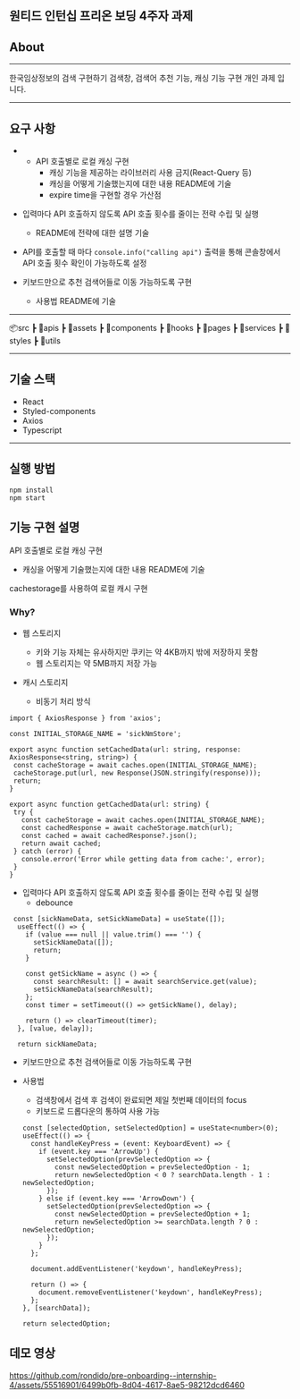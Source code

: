 ## 원티드 인턴십 프리온 보딩 4주자 과제

## About
---

한국임상정보의 검색 구현하기
검색창, 검색어 추천 기능, 캐싱 기능 구현 개인 과제 입니다.

---
## 요구 사항
- - API 호출별로 로컬 캐싱 구현
    - 캐싱 기능을 제공하는 라이브러리 사용 금지(React-Query 등)
    - 캐싱을 어떻게 기술했는지에 대한 내용 README에 기술
    - expire time을 구현할 경우 가산점
- 입력마다 API 호출하지 않도록 API 호출 횟수를 줄이는 전략 수립 및 실행
    - README에 전략에 대한 설명 기술
    
- API를 호출할 때 마다 `console.info("calling api")` 출력을 통해 콘솔창에서 API 호출 횟수 확인이 가능하도록 설정

- 키보드만으로 추천 검색어들로 이동 가능하도록 구현
    - 사용법 README에 기술

---

📦src
 ┣ 📂apis
 ┣ 📂assets
 ┣ 📂components
 ┣ 📂hooks
 ┣ 📂pages
 ┣ 📂services
 ┣ 📂styles
 ┣ 📂utils

 ---

## 기술 스택

- React
- Styled-components
- Axios
- Typescript

---

## 실행 방법

```
npm install
npm start
```
## 기능 구현 설명

API 호출별로 로컬 캐싱 구현
- 캐싱을 어떻게 기술했는지에 대한 내용 README에 기술

cachestorage를 사용하여 로컬 캐시 구현

### Why?

- 웹 스토리지
  - 키와 기능 자체는 유사하지만 쿠키는 약 4KB까지 밖에 저장하지 못함
  - 웹 스토리지는 약 5MB까지 저장 가능
 
- 캐시 스토리지
  - 비동기 처리 방식
 ```
import { AxiosResponse } from 'axios';

const INITIAL_STORAGE_NAME = 'sickNmStore';

export async function setCachedData(url: string, response: AxiosResponse<string, string>) {
  const cacheStorage = await caches.open(INITIAL_STORAGE_NAME);
  cacheStorage.put(url, new Response(JSON.stringify(response)));
  return;
}

export async function getCachedData(url: string) {
  try {
    const cacheStorage = await caches.open(INITIAL_STORAGE_NAME);
    const cachedResponse = await cacheStorage.match(url);
    const cached = await cachedResponse?.json();
    return await cached;
  } catch (error) {
    console.error('Error while getting data from cache:', error);
  }
}

```
    
- 입력마다 API 호출하지 않도록 API 호출 횟수를 줄이는 전략 수립 및 실행
   - debounce
```
 const [sickNameData, setSickNameData] = useState([]);
  useEffect(() => {
    if (value === null || value.trim() === '') {
      setSickNameData([]);
      return;
    }

    const getSickName = async () => {
      const searchResult: [] = await searchService.get(value);
      setSickNameData(searchResult);
    };
    const timer = setTimeout(() => getSickName(), delay);

    return () => clearTimeout(timer);
  }, [value, delay]);

  return sickNameData;
```

- 키보드만으로 추천 검색어들로 이동 가능하도록 구현

- 사용법
  - 검색창에서 검색 후 검색이 완료되면 제일 첫번째 데이터의 focus
  - 키보드로 드롭다운의 통하여 사용 가능
  
  ```
  const [selectedOption, setSelectedOption] = useState<number>(0);
  useEffect(() => {
    const handleKeyPress = (event: KeyboardEvent) => {
      if (event.key === 'ArrowUp') {
        setSelectedOption(prevSelectedOption => {
          const newSelectedOption = prevSelectedOption - 1;
          return newSelectedOption < 0 ? searchData.length - 1 : newSelectedOption;
        });
      } else if (event.key === 'ArrowDown') {
        setSelectedOption(prevSelectedOption => {
          const newSelectedOption = prevSelectedOption + 1;
          return newSelectedOption >= searchData.length ? 0 : newSelectedOption;
        });
      }
    };

    document.addEventListener('keydown', handleKeyPress);

    return () => {
      document.removeEventListener('keydown', handleKeyPress);
    };
  }, [searchData]);

  return selectedOption;
  ```

## 데모 영상

https://github.com/rondido/pre-onboarding--internship-4/assets/55516901/6499b0fb-8d04-4617-8ae5-98212dcd6460


